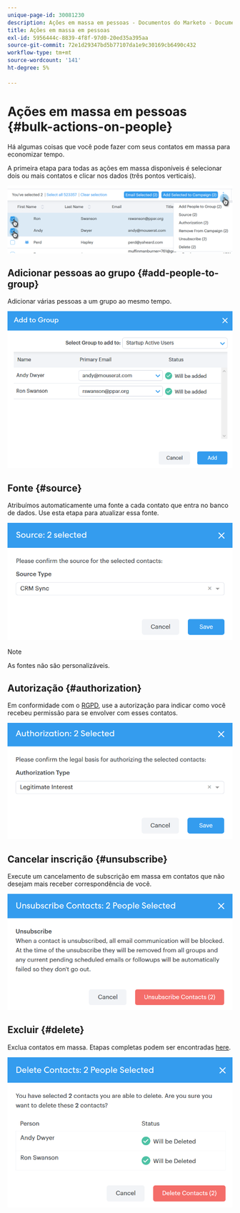 ```yaml
---
unique-page-id: 30081230
description: Ações em massa em pessoas - Documentos do Marketo - Documentação do produto
title: Ações em massa em pessoas
exl-id: 5956444c-8839-4f8f-97d0-20ed35a395aa
source-git-commit: 72e1d29347bd5b77107da1e9c30169cb6490c432
workflow-type: tm+mt
source-wordcount: '141'
ht-degree: 5%

---
```


# Ações em massa em pessoas {#bulk-actions-on-people}

Há algumas coisas que você pode fazer com seus contatos em massa para economizar tempo.

A primeira etapa para todas as ações em massa disponíveis é selecionar dois ou mais contatos e clicar nos dados (três pontos verticais).

![](assets/one-3.png)

## Adicionar pessoas ao grupo {#add-people-to-group}

Adicionar várias pessoas a um grupo ao mesmo tempo.

![](assets/add-to-group.png)

## Fonte {#source}

Atribuímos automaticamente uma fonte a cada contato que entra no banco de dados. Use esta etapa para atualizar essa fonte.

![](assets/source.png)

>[!NOTE]
>
>As fontes não são personalizáveis.

## Autorização {#authorization}

Em conformidade com o [RGPD](https://eugdpr.org/), use a autorização para indicar como você recebeu permissão para se envolver com esses contatos.

![](assets/authorization.png)

## Cancelar inscrição {#unsubscribe}

Execute um cancelamento de subscrição em massa em contatos que não desejam mais receber correspondência de você.

![](assets/unsubscribe.png)

## Excluir {#delete}

Exclua contatos em massa. Etapas completas podem ser encontradas [here](/help/marketo/product-docs/marketo-sales-connect/people/managing-contacts/creating-and-deleting-contacts.md).

![](assets/delete.png)
